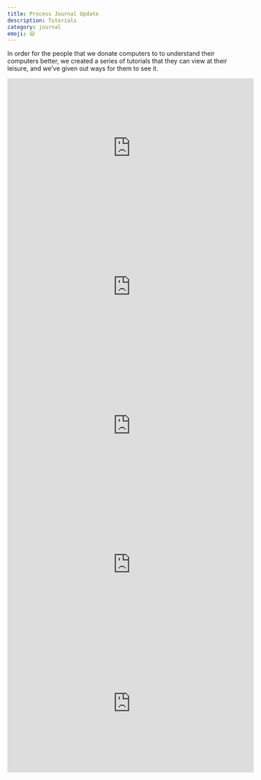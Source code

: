 ```yaml
---
title: Process Journal Update
description: Tutorials
category: journal
emoji: 😄
---
```


In order for the people that we donate computers to to understand their computers better, we created a series of tutorials that they can view at their leisure, and we've given out ways for them to see it.

<iframe width="560" height="315" src="https://www.youtube-nocookie.com/embed/GsOkmWrQ7Js" frameborder="0" allow="accelerometer; autoplay; encrypted-media; gyroscope; picture-in-picture" allowfullscreen></iframe>

<iframe width="560" height="315" src="https://www.youtube-nocookie.com/embed/BxD4sgOiIJo" frameborder="0" allow="accelerometer; autoplay; encrypted-media; gyroscope; picture-in-picture" allowfullscreen></iframe>

<iframe width="560" height="315" src="https://www.youtube-nocookie.com/embed/N1W84v9HC6Q" frameborder="0" allow="accelerometer; autoplay; encrypted-media; gyroscope; picture-in-picture" allowfullscreen></iframe>

<iframe width="560" height="315" src="https://www.youtube-nocookie.com/embed/vHD5C6N9Q7Y" frameborder="0" allow="accelerometer; autoplay; encrypted-media; gyroscope; picture-in-picture" allowfullscreen></iframe>

<iframe width="560" height="315" src="https://www.youtube-nocookie.com/embed/oJHBOsGDyQE" frameborder="0" allow="accelerometer; autoplay; encrypted-media; gyroscope; picture-in-picture" allowfullscreen></iframe>